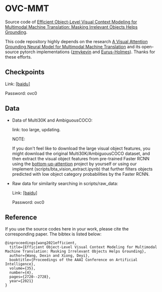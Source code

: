 # OVC-MMT
Source code of [Efficient Object-Level Visual Context Modeling for Multimodal Machine Translation: Masking Irrelevant Objects Helps Grounding](https://www.aaai.org/AAAI21Papers/AAAI-1370.WangD.pdf).

This code repository highly depends on the research [A Visual Attention Grounding Neural Model for Multimodal Machine Translation](https://arxiv.org/abs/1808.08266) and its open-source pytorch implementations ([zmykevin](https://github.com/zmykevin/A-Visual-Attention-Grounding-Neural-Model) and [Eurus-Holmes](https://github.com/Eurus-Holmes/VAG-NMT)). Thanks for these efforts.

## Checkpoints

Link: [[baidu]](https://pan.baidu.com/s/1KHEkKK6wKOzSmxVxkylRzQ) 

Password: ovc0

## Data 

- Data of Multi30K and AmbiguousCOCO:

  link: too large, updating.

  NOTE:

  If you don't feel like to download the large visual object features, you might download the original Multi30K/AmbiguousCOCO dataset, and then extract the visual object features from pre-trained Faster RCNN using the [bottom-up-attention](https://github.com/peteanderson80/bottom-up-attention) project by yourself or using our implement (scripts/bta\_vision\_extract.ipynb) that further filters objects predicted with low object category probabilities by the Faster RCNN.

- Raw data for similarity searching in scripts/raw_data: 

  Link: [[baidu]](https://pan.baidu.com/s/1sw-yGQWUi9qHbyuIfU7SpQ) 

  Password: ovc0

## Reference

If you use the source codes here in your work, please cite the corresponding paper. The bibtex is listed below:

```
@inproceedings{wang2021efficient,
  title={Efficient Object-Level Visual Context Modeling for Multimodal Machine Translation: Masking Irrelevant Objects Helps Grounding},
  author={Wang, Dexin and Xiong, Deyi},
  booktitle={Proceedings of the AAAI Conference on Artificial Intelligence},
  volume={35},
  number={4},
  pages={2720--2728},
  year={2021}
}
```